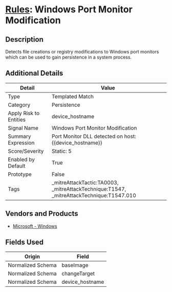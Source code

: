 # [Rules](README.md): Windows Port Monitor Modification

## Description
Detects file creations or registry modifications to Windows port  monitors which can be used to gain persistence in a system process.

## Additional Details
|Detail|Value|
|----|----|
|Type|Templated Match|
|Category|Persistence|
|Apply Risk to Entities|device_hostname|
|Signal Name|Windows Port Monitor Modification|
|Summary Expression|Port Monitor DLL detected on host: {{device_hostname}}|
|Score/Severity|Static: 5|
|Enabled by Default|True|
|Prototype|False|
|Tags|_mitreAttackTactic:TA0003, _mitreAttackTechnique:T1547, _mitreAttackTechnique:T1547.010|
## Vendors and Products
- [Microsoft - Windows](../products/1ff7546c-cb36-4a24-87f7-89d2cecc5761.md)


## Fields Used

|Origin|Field|
|----|----|
|Normalized Schema|baseImage|
|Normalized Schema|changeTarget|
|Normalized Schema|device_hostname|


